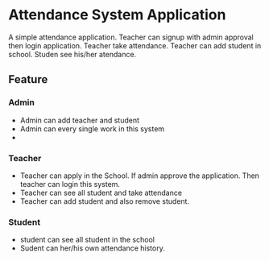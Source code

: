 # Attendance System Application

A simple attendance application. Teacher can signup with admin approval then login application.
Teacher take attendance. Teacher can add student in school. Studen see his/her atendance.

## Feature

### Admin
- Admin can add teacher and student
- Admin can every single work in this system
- 
### Teacher
- Teacher can apply in the School. If admin approve the application. Then teacher can login this system.
- Teacher can see all student and take attendance
- Teacher can add student and also remove student.

### Student
- student can see all student in the school
- Sudent can her/his own attendance history.
